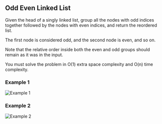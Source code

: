 ## Odd Even Linked List

Given the head of a singly linked list, group all the nodes with odd indices together followed by the nodes with even indices, and return the reordered list.

The first node is considered odd, and the second node is even, and so on.

Note that the relative order inside both the even and odd groups should remain as it was in the input.

You must solve the problem in O(1) extra space complexity and O(n) time complexity.

### Example 1

![Example 1](https://assets.leetcode.com/uploads/2021/03/10/oddeven-linked-list.jpg)

### Example 2

![Example 2](https://assets.leetcode.com/uploads/2021/03/10/oddeven2-linked-list.jpg)
